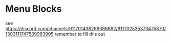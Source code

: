 # Menu Blocks


see https://discord.com/channels/911701438269386882/911702535373475870/1303111747539963905 remember to fill this out
